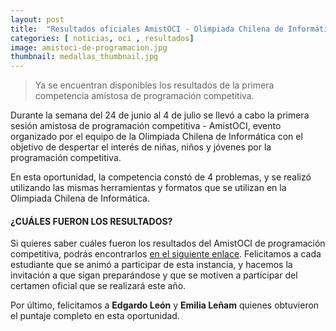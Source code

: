 ```yaml
---
layout: post
title:  "Resultados oficiales AmistOCI - Olimpiada Chilena de Informática"
categories: [ noticias, oci , resultados]
image: amistoci-de-programacion.jpg
thumbnail: medallas_thumbnail.jpg
---
```


> Ya se encuentran disponibles los resultados de la primera competencia amistosa de programación competitiva.

Durante la semana del 24 de junio al 4 de julio se llevó a cabo la primera sesión amistosa de programación competitiva - AmistOCI, evento organizado por el equipo de la Olimpiada Chilena de Informática con el objetivo de despertar el interés de niñas, niños y jóvenes por la programación competitiva.

En esta oportunidad, la competencia constó de 4 problemas, y se realizó utilizando las mismas herramientas y formatos que se utilizan en la Olimpiada Chilena de Informática.


#### ¿CUÁLES FUERON LOS RESULTADOS?
Si quieres saber cuáles fueron los resultados del AmistOCI de programación competitiva, podrás encontrarlos [en el siguiente enlace](https://olimpiada-informatica.cl/resultados/2023/amistoci_2023.pdf). 
Felicitamos a cada estudiante que se animó a participar de esta instancia, y hacemos la invitación a que sigan preparándose y que se motiven a participar del certamen oficial que se realizará este año.

Por último, felicitamos a **Edgardo León** y **Emilia Leñam** quienes obtuvieron el puntaje completo en esta oportunidad.





